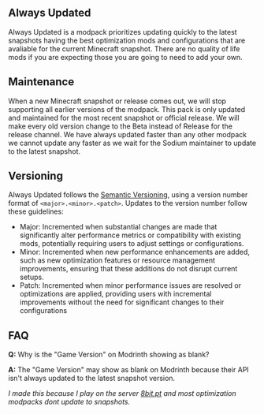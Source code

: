 ## Always Updated

Always Updated is a modpack prioritizes updating quickly to the latest snapshots having the best optimization mods and configurations that are avaliable for the current Minecraft snapshot. There are no quality of life mods if you are expecting those you are going to need to add your own.

## Maintenance
When a new Minecraft snapshot or release comes out, we will stop supporting all earlier versions of the modpack. This pack is only updated and maintained for the most recent snapshot or official release. We will make every old version change to the Beta instead of Release for the release channel. We have always updated faster than any other modpack we cannot update any faster as we wait for the Sodium maintainer to update to the latest snapshot.

## Versioning
Always Updated follows the [Semantic Versioning](https://semver.org/), using a version number format of `<major>.<minor>.<patch>`. Updates to the version number follow these guidelines:

- Major: Incremented when substantial changes are made that significantly alter performance metrics or compatibility with existing mods, potentially requiring users to adjust settings or configurations.
- Minor: Incremented when new performance enhancements are added, such as new optimization features or resource management improvements, ensuring that these additions do not disrupt current setups.
- Patch: Incremented when minor performance issues are resolved or optimizations are applied, providing users with incremental improvements without the need for significant changes to their configurations

## FAQ
**Q:** Why is the "Game Version" on Modrinth showing as blank?

**A:** The "Game Version" may show as blank on Modrinth because their API isn't always updated to the latest snapshot version.

_I made this because I play on the server [8bit.pt](https://www.youtube.com/@8bitpt) and most optimization modpacks dont update to snapshots._
